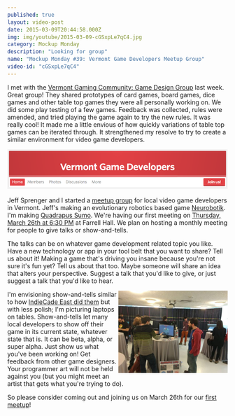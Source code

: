 ```yaml
---
published: true
layout: video-post
date: 2015-03-09T20:44:58.000Z
img: img/youtube/2015-03-09-cGSxpLe7qC4.jpg
category: Mockup Monday
description: "Looking for group"
name: "Mockup Monday #39: Vermont Game Developers Meetup Group"
video-id: "cGSxpLe7qC4"
---
```

I met with the [Vermont Gaming Community: Game Design
Group](https://www.facebook.com/groups/1408039082775192/) last week.
Great group!  They shared prototypes of card games, board games, dice
games and other table top games they were all personally working on.
We did some play testing of a few games. Feedback was collected, rules
were amended, and tried playing the game again to try the new rules.
It was really cool!  It made me a little envious of how quickly
variations of table top games can be iterated through.  It
strengthened my resolve to try to create a similar environment for
video game developers.

<a href="http://www.meetup.com/Vermont-Game-Developers/"><img width="750px" src="/img/meetup-header.png"/></a>

Jeff Sprenger and I started a [meetup
group](http://www.meetup.com/Vermont-Game-Developers/) for local video
game developers in Vermont.  Jeff's making an evolutionary robotics
based game [Neurobotik](http://www.xemory.com).  I'm making [Quadrapus
Sumo](http://seawisphunter.com/product/2015/02/09/quadrapus-sumo/).
We're having our first meeting on [Thursday, March 26th at 6:30
PM](http://www.meetup.com/Vermont-Game-Developers/events/220875995/)
at Farrell Hall.  We plan on hosting a monthly meeting for people to
give talks or show-and-tells.

The talks can be on whatever game development related topic you like.
Have a new technology or app in your tool belt that you want to share?
Tell us about it!  Making a game that's driving you insane because
you're not sure it's fun yet?  Tell us about that too.  Maybe someone will
share an idea that alters your perspective.  Suggest a talk that
you'd like to give, or just suggest a talk that you'd like to hear.

<a href="http://www.meetup.com/Vermont-Game-Developers/photos/25952550/#434849771"><img style="float:right;" width="250px" src="/img/show-and-tell-indiecade-east-2015.jpeg"></a>I'm envisioning show-and-tells similar to how [IndieCade East did them](http://www.meetup.com/Vermont-Game-Developers/photos/25952550/#434849771) but with less polish; I'm picturing laptops on tables.  Show-and-tells let many local developers to
show off their game in its current state, whatever state that is.  It
can be beta, alpha, or super alpha.  Just show us what you've been working on!
Get feedback from other game designers.  Your programmer art will not
be held against you (but you might meet an artist that gets what
you're trying to do).

So please consider coming out and joining us on March 26th for our [first meetup](http://www.meetup.com/Vermont-Game-Developers/events/220875995/)!
